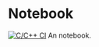 # Notebook
[![C/C++ CI](https://github.com/COMPUTER102/Notebook/actions/workflows/c-cpp.yml/badge.svg)](https://github.com/COMPUTER102/Notebook/actions/workflows/c-cpp.yml)
An notebook.
